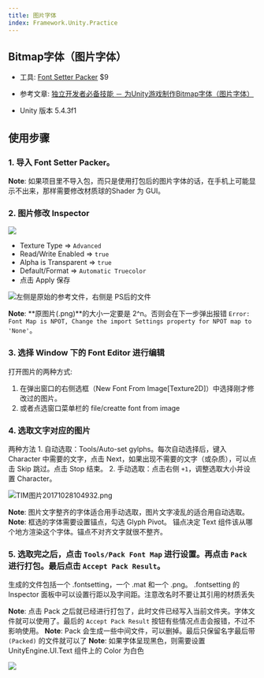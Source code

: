 ```yaml
---
title: 图片字体
index: Framework.Unity.Practice
---
```


## Bitmap字体（图片字体）

- 工具: [Font Setter Packer](http://u3d.as/4bZ) $9

- 参考文章: [独立开发者必备技能 － 为Unity游戏制作Bitmap字体（图片字体）](http://www.jianshu.com/p/6bdd41a1bcfd)
- Unity 版本 5.4.3f1

## 使用步骤

### 1. 导入 Font Setter Packer。 
**Note**: 如果项目里不导入包，而只是使用打包后的图片字体的话，在手机上可能显示不出来，那样需要修改材质球的Shader 为 GUI。

### 2. 图片修改 Inspector 

![](http://upload-images.jianshu.io/upload_images/711226-2ae8ae80bc8fa888.png?imageMogr2/auto-orient/strip%7CimageView2/2/w/1240)

- Texture Type => `Advanced`
- Read/Write Enabled => `true`
- Alpha is Transparent => `true`
- Default/Format => `Automatic Truecolor`
- 点击 Apply 保存


![左侧是原始的参考文件，右侧是 PS后的文件](http://upload-images.jianshu.io/upload_images/711226-d708e97efbd5f5e5.png?imageMogr2/auto-orient/strip%7CimageView2/2/w/1240)

**Note**: **原图片(.png)**的大小一定要是 2^n。否则会在下一步弹出报错 `Error: Font Map is NPOT, Change the import Settings property for NPOT map to 'None'`。

### 3. 选择 Window 下的 Font Editor 进行编辑

打开图片的两种方式:
1. 在弹出窗口的右侧选框（New Font From Image[Texture2D]）中选择刚才修改过的图片。
2. 或者点选窗口菜单栏的 file/creatte font from image

### 4. 选取文字对应的图片

两种方法
    1. 自动选取：Tools/Auto-set gylphs。每次自动选择后，键入 Character 中需要的文字，点击 Next，如果出现不需要的文字（或杂质），可以点击 Skip 跳过。点击 Stop 结束。
    2. 手动选取：点击右侧 `+1`，调整选取大小并设置 Character。

![TIM图片20171028104932.png](http://upload-images.jianshu.io/upload_images/711226-4b1dc51488592300.png?imageMogr2/auto-orient/strip%7CimageView2/2/w/1240)

**Note**: 图片文字整齐的字体适合用手动选取，图片文字凌乱的适合用自动选取。
**Note**: 框选的字体需要设置锚点，勾选 Glyph Pivot。 锚点决定 Text 组件该从哪个地方渲染这个字体。锚点不对齐文字就很不整齐。

### 5. 选取完之后，点击 `Tools/Pack Font Map` 进行设置。再点击 `Pack` 进行打包。最后点击 `Accept Pack Result`。

生成的文件包括一个 .fontsetting，一个 .mat 和一个 .png。
.fontsetting 的 Inspector 面板中可以设置行距以及字间距。注意改名时不要让其引用的材质丢失

**Note**: 点击 Pack 之后就已经进行打包了，此时文件已经写入当前文件夹。字体文件就可以使用了。最后的 `Accept Pack Result` 按钮有些情况点击会报错，不过不影响使用。
**Note**: Pack 会生成一些中间文件，可以删掉。最后只保留名字最后带`(Packed)` 的文件就可以了
**Note**: 如果字体呈现黑色，则需要设置 UnityEngine.UI.Text 组件上的 Color 为白色

![](http://upload-images.jianshu.io/upload_images/711226-b03b33626331eb8b.png?imageMogr2/auto-orient/strip%7CimageView2/2/w/1240)
